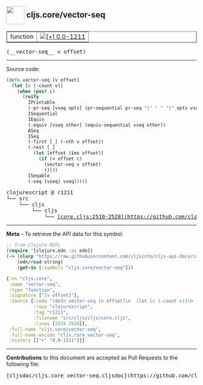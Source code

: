 ## <img width="48px" valign="middle" src="http://i.imgur.com/Hi20huC.png"> cljs.core/vector-seq

 <table border="1">
<tr>

<td>function</td>
<td><a href="https://github.com/cljsinfo/cljs-api-docs/tree/0.0-1211"><img valign="middle" alt="[+] 0.0-1211" src="https://img.shields.io/badge/+-0.0--1211-lightgrey.svg"></a> </td>
</tr>
</table>

 <samp>
(__vector-seq__ v offset)<br>
</samp>

---





Source code:

```clj
(defn vector-seq [v offset]
  (let [c (-count v)]
    (when (pos? c)
      (reify
        IPrintable
        (-pr-seq [vseq opts] (pr-sequential pr-seq "(" " " ")" opts vseq))
        ISequential
        IEquiv
        (-equiv [vseq other] (equiv-sequential vseq other))
        ASeq
        ISeq
        (-first [_] (-nth v offset))
        (-rest [_]
          (let [offset (inc offset)]
            (if (< offset c)
              (vector-seq v offset)
              ())))
        ISeqable
        (-seq [vseq] vseq)))))
```

 <pre>
clojurescript @ r1211
└── src
    └── cljs
        └── cljs
            └── <ins>[core.cljs:2510-2528](https://github.com/clojure/clojurescript/blob/r1211/src/cljs/cljs/core.cljs#L2510-L2528)</ins>
</pre>


---

__Meta__ - To retrieve the API data for this symbol:

```clj
;; from Clojure REPL
(require '[clojure.edn :as edn])
(-> (slurp "https://raw.githubusercontent.com/cljsinfo/cljs-api-docs/catalog/cljs-api.edn")
    (edn/read-string)
    (get-in [:symbols "cljs.core/vector-seq"]))
```

```clj
{:ns "cljs.core",
 :name "vector-seq",
 :type "function",
 :signature ["[v offset]"],
 :source {:code "(defn vector-seq [v offset]\n  (let [c (-count v)]\n    (when (pos? c)\n      (reify\n        IPrintable\n        (-pr-seq [vseq opts] (pr-sequential pr-seq \"(\" \" \" \")\" opts vseq))\n        ISequential\n        IEquiv\n        (-equiv [vseq other] (equiv-sequential vseq other))\n        ASeq\n        ISeq\n        (-first [_] (-nth v offset))\n        (-rest [_]\n          (let [offset (inc offset)]\n            (if (< offset c)\n              (vector-seq v offset)\n              ())))\n        ISeqable\n        (-seq [vseq] vseq)))))",
          :repo "clojurescript",
          :tag "r1211",
          :filename "src/cljs/cljs/core.cljs",
          :lines [2510 2528]},
 :full-name "cljs.core/vector-seq",
 :full-name-encode "cljs.core_vector-seq",
 :history [["+" "0.0-1211"]]}

```

---

__Contributions__ to this document are accepted as Pull Requests to the following file:

 <pre>
[cljsdoc/cljs.core_vector-seq.cljsdoc](https://github.com/cljsinfo/cljs-api-docs/blob/master/cljsdoc/cljs.core_vector-seq.cljsdoc)
</pre>


